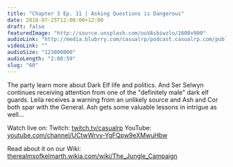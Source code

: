 ```yaml
---
title: "Chapter 3 Ep. 11 | Asking Questions is Dangerous"
date: 2018-07-25T12:00:00+12:00
draft: false
featuredImage: "http://source.unsplash.com/ouVAsbiwzlo/1600x900"
audioLink: "http://media.blubrry.com/casualrp/podcast.casualrp.com/public/Chapter%203%20Episode%2011%20_%20Asking%20Questions%20is%20Dangerous.mp3"
videoLink: ""
audioSize: "123800000"
audioLength: "2:08:59"
slug: "60"
---
```


The party learn more about Dark Elf life and politics. And Ser Selwyn continues receiving attention from one of the "definitely male" dark elf guards. Leila receives a warning from an unlikely source and Ash and Cor both spar with the General. Ash gets some valuable lessons in intrigue as well...

Watch live on:
Twitch: [twitch.tv/casualrp](https://www.twitch.tv/casualrp)
YouTube: [youtube.com/channel/UCtwWrvy-YgFQpw9eXMwuHbw](https://www.youtube.com/channel/UCtwWrvy-YgFQpw9eXMwuHbw)

Read about it on our Wiki: [therealmsofkelmarth.wikia.com/wiki/The_Jungle_Campaign](http://therealmsofkelmarth.wikia.com/wiki/The_Jungle_Campaign)
